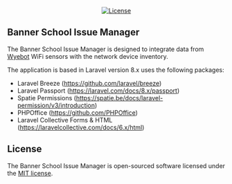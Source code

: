 <p align="center">
<a href="https://packagist.org/packages/laravel/framework"><img src="https://img.shields.io/packagist/l/laravel/framework" alt="License"></a>
</p>

## Banner School Issue Manager

The Banner School Issue Manager is designed to integrate data from [Wyebot](https://wyebot.com/) WiFi sensors with the network device inventory.

The application is based in Laravel version 8.x uses the following packages:
- Laravel Breeze (https://github.com/laravel/breeze)
- Laravel Passport (https://laravel.com/docs/8.x/passport)
- Spatie Permissions (https://spatie.be/docs/laravel-permission/v3/introduction)
- PHPOffice (https://github.com/PHPOffice)
- Laravel Collective Forms & HTML (https://laravelcollective.com/docs/6.x/html)

## License

The Banner School Issue Manager is open-sourced software licensed under the [MIT license](https://opensource.org/licenses/MIT).
